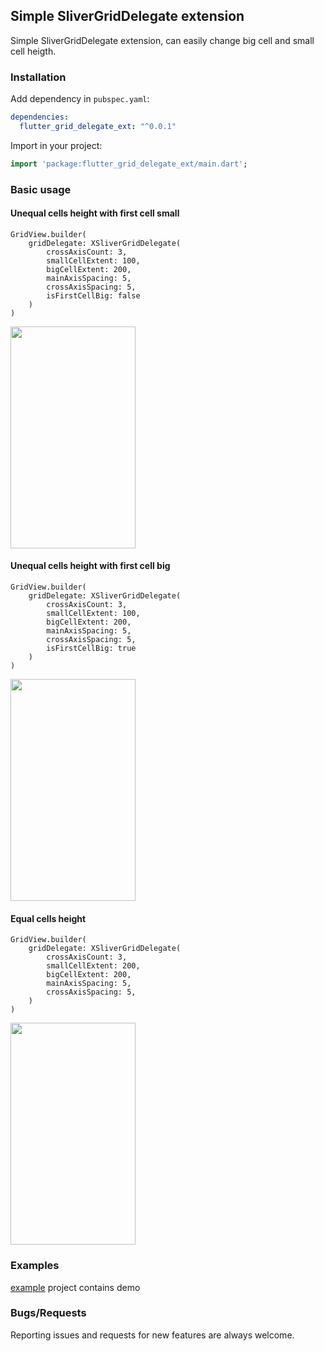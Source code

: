 ## Simple SliverGridDelegate extension

Simple SliverGridDelegate extension, can easily change big cell and small cell heigth.

### Installation

Add dependency in `pubspec.yaml`:
```yaml
dependencies:
  flutter_grid_delegate_ext: "^0.0.1"
```

Import in your project:
```dart
import 'package:flutter_grid_delegate_ext/main.dart';
```

### Basic usage

#### Unequal cells height with first cell small
```
GridView.builder(
    gridDelegate: XSliverGridDelegate(
        crossAxisCount: 3,
        smallCellExtent: 100,
        bigCellExtent: 200,
        mainAxisSpacing: 5,
        crossAxisSpacing: 5,
        isFirstCellBig: false
    )
)
```
<img src="https://raw.githubusercontent.com/faob-dev/flutter_grid_delegate_ext/master/screenshots/layout1.jpg" width="200" height="355">

#### Unequal cells height with first cell big
```
GridView.builder(
    gridDelegate: XSliverGridDelegate(
        crossAxisCount: 3,
        smallCellExtent: 100,
        bigCellExtent: 200,
        mainAxisSpacing: 5,
        crossAxisSpacing: 5,
        isFirstCellBig: true
    )
)
```

<img src="https://raw.githubusercontent.com/faob-dev/flutter_grid_delegate_ext/master/screenshots/layout2.jpg" width="200" height="355">

#### Equal cells height
```
GridView.builder(
    gridDelegate: XSliverGridDelegate(
        crossAxisCount: 3,
        smallCellExtent: 200,
        bigCellExtent: 200,
        mainAxisSpacing: 5,
        crossAxisSpacing: 5,
    )
)
```
<img src="https://raw.githubusercontent.com/faob-dev/flutter_grid_delegate_ext/master/screenshots/layout3.jpg" width="200" height="355">

### Examples

[example](https://github.com/faob-dev/flutter_grid_delegate_ext/tree/master/example) project contains demo


### Bugs/Requests
Reporting issues and requests for new features are always welcome.
